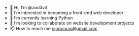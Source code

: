 - 👋 Hi, I’m @and3vil
- 👀 I’m interested in becoming a front-end web developer
- 🌱 I’m currently learning Python
- 💞️ I’m looking to collaborate on website development projects
- 📫 How to reach me njoromras@gmail.com

<!---
and3vil/and3vil is a ✨ special ✨ repository because its `README.md` (this file) appears on your GitHub profile.
You can click the Preview link to take a look at your change--->
